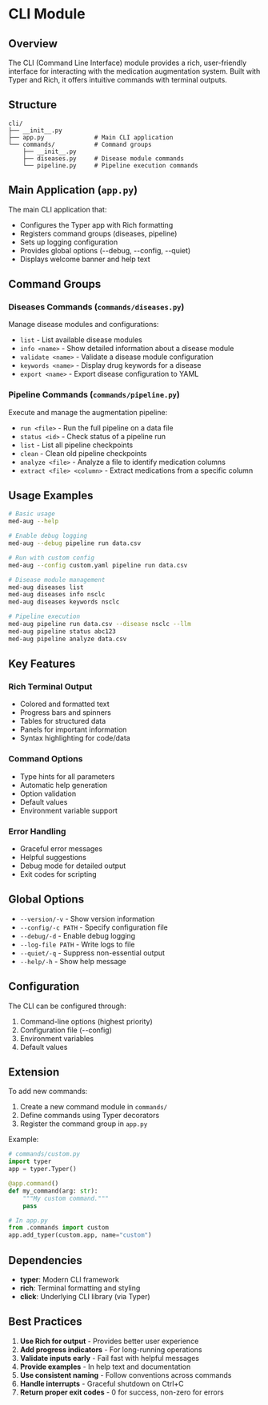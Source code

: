 # CLI Module

## Overview

The CLI (Command Line Interface) module provides a rich, user-friendly interface for interacting with the medication augmentation system. Built with Typer and Rich, it offers intuitive commands with terminal outputs.

## Structure

```
cli/
├── __init__.py
├── app.py              # Main CLI application
└── commands/           # Command groups
    ├── __init__.py
    ├── diseases.py     # Disease module commands
    └── pipeline.py     # Pipeline execution commands
```

## Main Application (`app.py`)

The main CLI application that:
- Configures the Typer app with Rich formatting
- Registers command groups (diseases, pipeline)
- Sets up logging configuration
- Provides global options (--debug, --config, --quiet)
- Displays welcome banner and help text

## Command Groups

### Diseases Commands (`commands/diseases.py`)
Manage disease modules and configurations:
- `list` - List available disease modules
- `info <name>` - Show detailed information about a disease module
- `validate <name>` - Validate a disease module configuration
- `keywords <name>` - Display drug keywords for a disease
- `export <name>` - Export disease configuration to YAML

### Pipeline Commands (`commands/pipeline.py`)
Execute and manage the augmentation pipeline:
- `run <file>` - Run the full pipeline on a data file
- `status <id>` - Check status of a pipeline run
- `list` - List all pipeline checkpoints
- `clean` - Clean old pipeline checkpoints
- `analyze <file>` - Analyze a file to identify medication columns
- `extract <file> <column>` - Extract medications from a specific column

## Usage Examples

```bash
# Basic usage
med-aug --help

# Enable debug logging
med-aug --debug pipeline run data.csv

# Run with custom config
med-aug --config custom.yaml pipeline run data.csv

# Disease module management
med-aug diseases list
med-aug diseases info nsclc
med-aug diseases keywords nsclc

# Pipeline execution
med-aug pipeline run data.csv --disease nsclc --llm
med-aug pipeline status abc123
med-aug pipeline analyze data.csv
```

## Key Features

### Rich Terminal Output
- Colored and formatted text
- Progress bars and spinners
- Tables for structured data
- Panels for important information
- Syntax highlighting for code/data

### Command Options
- Type hints for all parameters
- Automatic help generation
- Option validation
- Default values
- Environment variable support

### Error Handling
- Graceful error messages
- Helpful suggestions
- Debug mode for detailed output
- Exit codes for scripting

## Global Options

- `--version/-v` - Show version information
- `--config/-c PATH` - Specify configuration file
- `--debug/-d` - Enable debug logging
- `--log-file PATH` - Write logs to file
- `--quiet/-q` - Suppress non-essential output
- `--help/-h` - Show help message

## Configuration

The CLI can be configured through:
1. Command-line options (highest priority)
2. Configuration file (--config)
3. Environment variables
4. Default values

## Extension

To add new commands:

1. Create a new command module in `commands/`
2. Define commands using Typer decorators
3. Register the command group in `app.py`

Example:
```python
# commands/custom.py
import typer
app = typer.Typer()

@app.command()
def my_command(arg: str):
    """My custom command."""
    pass

# In app.py
from .commands import custom
app.add_typer(custom.app, name="custom")
```

## Dependencies

- **typer**: Modern CLI framework
- **rich**: Terminal formatting and styling
- **click**: Underlying CLI library (via Typer)

## Best Practices

1. **Use Rich for output** - Provides better user experience
2. **Add progress indicators** - For long-running operations
3. **Validate inputs early** - Fail fast with helpful messages
4. **Provide examples** - In help text and documentation
5. **Use consistent naming** - Follow conventions across commands
6. **Handle interrupts** - Graceful shutdown on Ctrl+C
7. **Return proper exit codes** - 0 for success, non-zero for errors
